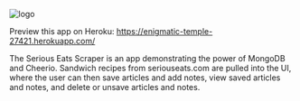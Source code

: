 ![logo](https://cdn.rawgit.com/tmiess/9f3ecc04eae42fdfa3d8997fed8a8eef/raw/faaf4c9afa3488368586d01782fcd2575db5860c/bannerLogo.svg)

Preview this app on Heroku: https://enigmatic-temple-27421.herokuapp.com/

The Serious Eats Scraper is an app demonstrating the power of MongoDB and Cheerio. Sandwich recipes from seriouseats.com are pulled into the UI, where the user can then save articles and add notes, view saved articles and notes, and delete or unsave articles and notes.
